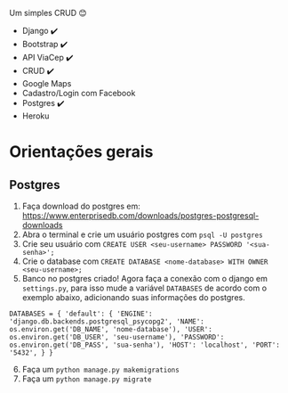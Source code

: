 Um simples CRUD :blush:

* Django :heavy_check_mark:
* Bootstrap :heavy_check_mark:
* API ViaCep :heavy_check_mark:
* CRUD :heavy_check_mark:
* Google Maps
* Cadastro/Login com Facebook
* Postgres :heavy_check_mark:
* Heroku

# Orientações gerais

## Postgres

1. Faça download do postgres em: https://www.enterprisedb.com/downloads/postgres-postgresql-downloads
2. Abra o terminal e crie um usuário postgres com `psql -U postgres`
3. Crie seu usuário com `CREATE USER <seu-username> PASSWORD '<sua-senha>';`
4. Crie o database com `CREATE DATABASE <nome-database> WITH OWNER <seu-username>;`
5. Banco no postgres criado! Agora faça a conexão com o django em `settings.py`, para isso mude a variável `DATABASES` de acordo com o exemplo abaixo, adicionando suas informações do postgres.

`DATABASES = {
    'default': {
        'ENGINE': 'django.db.backends.postgresql_psycopg2',
        'NAME': os.environ.get('DB_NAME', 'nome-database'),
        'USER': os.environ.get('DB_USER', 'seu-username'),
        'PASSWORD': os.environ.get('DB_PASS', 'sua-senha'),
        'HOST': 'localhost',
        'PORT': '5432',
    }
}`

6. Faça um `python manage.py makemigrations`
7. Faça um `python manage.py migrate`

